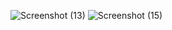 
![Screenshot (13)](https://github.com/user-attachments/assets/09cf4969-c5d7-49b2-b17a-d49e226dc959)
![Screenshot (15)](https://github.com/user-attachments/assets/31fc0dfe-a5a6-4d6a-866e-751b1b379be7)
